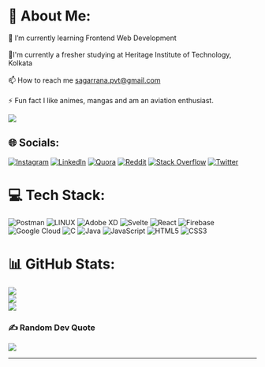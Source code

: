 # 💫 About Me:
🌱 I’m currently learning Frontend Web Development<br><br>🏫I'm currently a fresher studying at Heritage Institute of Technology, Kolkata<br><br>📫 How to reach me sagarrana.pvt@gmail.com<br><br>⚡ Fun fact I like animes, mangas and am an aviation enthusiast.

[![](https://visitcount.itsvg.in/api?id=SoarinSkySagar&icon=6&color=6)](https://visitcount.itsvg.in)


## 🌐 Socials:
[![Instagram](https://img.shields.io/badge/Instagram-%23E4405F.svg?logo=Instagram&logoColor=white)](https://instagram.com/sxgxr_rxnx) [![LinkedIn](https://img.shields.io/badge/LinkedIn-%230077B5.svg?logo=linkedin&logoColor=white)](https://linkedin.com/in/sagar-rana-hitk) [![Quora](https://img.shields.io/badge/Quora-%23B92B27.svg?logo=Quora&logoColor=white)](https://quora.com/profile/Sagar-Rana-223) [![Reddit](https://img.shields.io/badge/Reddit-%23FF4500.svg?logo=Reddit&logoColor=white)](https://reddit.com/user/Radiant-Specialist58) [![Stack Overflow](https://img.shields.io/badge/-Stackoverflow-FE7A16?logo=stack-overflow&logoColor=white)](https://stackoverflow.com/users/21755754) [![Twitter](https://img.shields.io/badge/Twitter-%231DA1F2.svg?logo=Twitter&logoColor=white)](https://twitter.com/SoarinSkySagar) 

# 💻 Tech Stack:
![Postman](https://img.shields.io/badge/Postman-FF6C37?style=flat&logo=postman&logoColor=white) ![LINUX](https://img.shields.io/badge/Linux-FCC624?style=flat&logo=linux&logoColor=black) ![Adobe XD](https://img.shields.io/badge/Adobe%20XD-470137?style=flat&logo=Adobe%20XD&logoColor=#FF61F6) ![Svelte](https://img.shields.io/badge/svelte-%23f1413d.svg?style=flat&logo=svelte&logoColor=white) ![React](https://img.shields.io/badge/react-%2320232a.svg?style=flat&logo=react&logoColor=%2361DAFB) ![Firebase](https://img.shields.io/badge/firebase-%23039BE5.svg?style=flat&logo=firebase) ![Google Cloud](https://img.shields.io/badge/Google%20Cloud-%234285F4.svg?style=flat&logo=google-cloud&logoColor=white) ![C](https://img.shields.io/badge/c-%2300599C.svg?style=flat&logo=c&logoColor=white) ![Java](https://img.shields.io/badge/java-%23ED8B00.svg?style=flat&logo=java&logoColor=white) ![JavaScript](https://img.shields.io/badge/javascript-%23323330.svg?style=flat&logo=javascript&logoColor=%23F7DF1E) ![HTML5](https://img.shields.io/badge/html5-%23E34F26.svg?style=flat&logo=html5&logoColor=white) ![CSS3](https://img.shields.io/badge/css3-%231572B6.svg?style=flat&logo=css3&logoColor=white)
# 📊 GitHub Stats:
![](https://github-readme-stats.vercel.app/api?username=SoarinSkySagar&theme=tokyonight&hide_border=false&include_all_commits=false&count_private=true)<br/>
![](https://github-readme-streak-stats.herokuapp.com/?user=SoarinSkySagar&theme=tokyonight&hide_border=false)<br/>
![](https://github-readme-stats.vercel.app/api/top-langs/?username=SoarinSkySagar&theme=tokyonight&hide_border=false&include_all_commits=false&count_private=true&layout=compact)

### ✍️ Random Dev Quote
![](https://quotes-github-readme.vercel.app/api?type=vetical&theme=tokyonight)

---


<!-- Proudly created with GPRM ( https://gprm.itsvg.in ) -->
